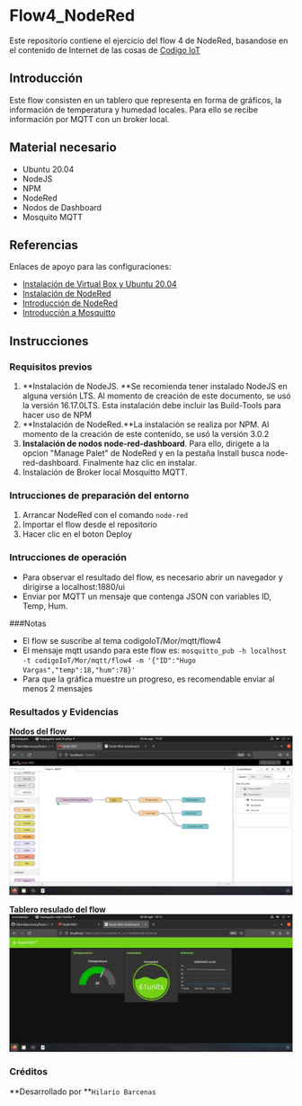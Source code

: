 # Flow4_NodeRed
Este repositorio contiene el ejercicio del flow 4 de NodeRed, basandose en el contenido de Internet de las cosas de [Codigo IoT](http://edu.codigoiot.com "Codigo IoT")

## Introducción
Este flow consisten en un tablero que representa en forma de gráficos,  la información de temperatura y humedad locales. Para ello se recibe información por MQTT con un broker local.
## Material necesario
- Ubuntu 20.04
- NodeJS
 - NPM
 - NodeRed
 - Nodos de Dashboard
- Mosquito MQTT

## Referencias
Enlaces de apoyo para las configuraciones:
- [Instalación de Virtual Box y Ubuntu 20.04](https://edu.codigoiot.com/course/view.php?id=812 "nstalación de Virtual Box y Ubuntu 20.04")
- [Instalación de NodeRed](https://edu.codigoiot.com/course/view.php?id=817 "Instalación de NodeRed")
- [Introducción de NodeRed](https://edu.codigoiot.com/course/view.php?id=278 "Introducción de NodeRed")
- [Introducción a Mosquitto](https://edu.codigoiot.com/course/view.php?id=851 "Introducción a Mosquitto")

## Instrucciones
### Requisitos previos
1. **Instalación de NodeJS. **Se recomienda tener instalado NodeJS en alguna versión LTS. Al momento de creación de este documento, se usó la versión 16.17.0LTS. Esta instalación debe incluir las Build-Tools para hacer uso de NPM
2. **Instalación de NodeRed.**La instalación se realiza por NPM. Al momento de la creación de este contenido, se usó la versión 3.0.2
3. **Instalación de nodos node-red-dashboard**. Para ello, dirigete a la opcion "Manage Palet" de NodeRed y en la pestaña Install busca node-red-dashboard. Finalmente haz clic en instalar.
4. Instalación de Broker local Mosquitto MQTT.

### Intrucciones de preparación del entorno
1. Arrancar NodeRed con el comando `node-red`
2. Importar el flow desde el repositorio
3. Hacer clic en el boton Deploy

### Intrucciones de operación
- Para observar el resultado del flow, es necesario abrir un navegador  y dirigirse a localhost:1880/ui
- Enviar por MQTT un mensaje que contenga JSON con variables ID, Temp, Hum.

###Notas
- El flow se suscribe al tema codigoIoT/Mor/mqtt/flow4
- El mensaje mqtt usando para este flow es: `mosquitto_pub -h localhost -t codigoIoT/Mor/mqtt/flow4 -m '{"ID":"Hugo Vargas","temp":18,"hum":78}'`
- Para que la gráfica muestre un progreso, es recomendable enviar al menos 2 mensajes
### Resultados y Evidencias
**Nodos del flow**
![](https://github.com/HilarioBarcenas/flow4_NodeRed/blob/main/NodosFlow4.png?raw=true)

**Tablero resulado del flow**
![](https://github.com/HilarioBarcenas/flow4_NodeRed/blob/main/Dashboard.png?raw=true)

### Créditos
**Desarrollado por **`Hilario Barcenas`